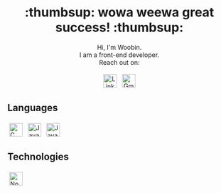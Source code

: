 <h1 align='center'>:thumbsup: wowa weewa great success! :thumbsup:</h1>

<p align='center'>
  Hi, I'm Woobin.
  <br>I am a front-end developer.
  <br>Reach out on:
</p>

<p align="center">
  <a href="https://www.linkedin.com/in/woobinhan/" target="_blank" rel="noopener noreferrer"> <img src="https://cdn.svgporn.com/logos/linkedin-icon.svg" alt="LinkedIn" height="30" style="vertical-align:top; margin:4px"></a>
  <a href="mailto:woobin.han23@gmail.com"> <img src="https://cdn.svgporn.com/logos/google-gmail.svg" alt="Gmail" height="30" style="vertical-align:top; margin:4px"></a>
</p>

## Languages
<p>
  <a href="https://visualstudio.microsoft.com/vs/features/cplusplus/"> <img src="https://upload.wikimedia.org/wikipedia/commons/1/18/C_Programming_Language.svg" alt="C Programming Language" height="30" style="vertical-align:top; margin:4px"></a>
  <a href="https://adoptopenjdk.net/?variant=openjdk11&jvmVariant=hotspot"> <img src="https://cdn.svgporn.com/logos/java.svg" alt="Java" height="30" style="vertical-align:top; margin:4px"></a>      
  <a href="https://developer.mozilla.org/en-US/docs/Web/JavaScript" target="_blank" rel="noopener noreferrer"> <img src="https://cdn.svgporn.com/logos/javascript.svg" alt="JavaScript" height="30" style="vertical-align:top; margin:4px"></a>
</p>

## Technologies
<p>
  <a href="https://nodejs.org/"> <img src="https://cdn.svgporn.com/logos/nodejs.svg" alt="Node" height="30" style="vertical-align:top; margin:4px"></a>
</p>


<!---
Hantech23/Hantech23 is a ✨ special ✨ repository because its `README.md` (this file) appears on your GitHub profile.
You can click the Preview link to take a look at your changes.
--->
